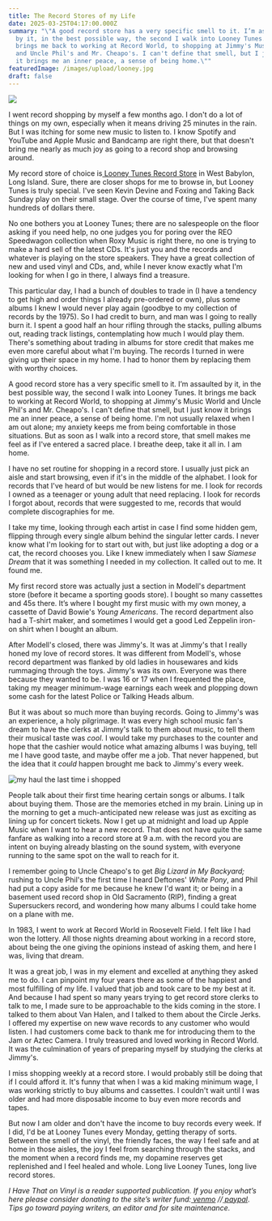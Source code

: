 ```yaml
---
title: The Record Stores of my Life
date: 2025-03-25T04:17:00.000Z
summary: "\"A good record store has a very specific smell to it. I’m assaulted
  by it, in the best possible way, the second I walk into Looney Tunes. It
  brings me back to working at Record World, to shopping at Jimmy's Music World
  and Uncle Phil's and Mr. Cheapo's. I can't define that smell, but I just know
  it brings me an inner peace, a sense of being home.\""
featuredImage: /images/upload/looney.jpg
draft: false
---
```

![](/images/upload/looney.jpg)

I went record shopping by myself a few months ago. I don't do a lot of things on my own, especially when it means driving 25 minutes in the rain. But I was itching for some new music to listen to. I know Spotify and YouTube and Apple Music and Bandcamp are right there, but that doesn't bring me nearly as much joy as going to a record shop and browsing around.

My record store of choice is[ Looney Tunes Record Store](https://www.looneytuneslongisland.com/) in West Babylon, Long Island. Sure, there are closer shops for me to browse in, but Looney Tunes is truly special. I've seen Kevin Devine and Foxing and Taking Back Sunday play on their small stage. Over the course of time, I've spent many hundreds of dollars there. 

No one bothers you at Looney Tunes; there are no salespeople on the floor asking if you need help, no one judges you for poring over the REO Speedwagon collection when Roxy Music is right there, no one is trying to make a hard sell of the latest CDs. It's just you and the records and whatever is playing on the store speakers. They have a great collection of new and used vinyl and CDs, and, while I never know exactly what I'm looking for when I go in there, I always find a treasure.

This particular day, I had a bunch of doubles to trade in (I have a tendency to get high and order things I already pre-ordered or own), plus some albums I knew I would never play again (goodbye to my collection of records by the 1975). So I had credit to burn, and man was I going to really burn it. I spent a good half an hour rifling through the stacks, pulling albums out, reading track listings, contemplating how much I would play them. There's something about trading in albums for store credit that makes me even more careful about what I'm buying. The records I turned in were giving up their space in my home. I had to honor them by replacing them with worthy choices.

A good record store has a very specific smell to it. I’m assaulted by it, in the best possible way, the second I walk into Looney Tunes. It brings me back to working at Record World, to shopping at Jimmy's Music World and Uncle Phil's and Mr. Cheapo's. I can't define that smell, but I just know it brings me an inner peace, a sense of being home. I'm not usually relaxed when I am out alone; my anxiety keeps me from being comfortable in those situations. But as soon as I walk into a record store, that smell makes me feel as if I've entered a sacred place. I breathe deep, take it all in. I am home.

I have no set routine for shopping in a record store. I usually just pick an aisle and start browsing, even if it's in the middle of the alphabet. I look for records that I've heard of but would be new listens for me. I look for records I owned as a teenager or young adult that need replacing. I look for records I forgot about, records that were suggested to me, records that would complete discographies for me. 

I take my time, looking through each artist in case I find some hidden gem, flipping through every single album behind the singular letter cards. I never know what I'm looking for to start out with, but just like adopting a dog or a cat, the record chooses you. Like I knew immediately when I saw *Siamese Dream* that it was something I needed in my collection. It called out to me. It found me.

My first record store was actually just a section in Modell's department store (before it became a sporting goods store). I bought so many cassettes and 45s there. It’s where I bought my first music with my own money, a cassette of David Bowie's *Young Americans*. The record department also had a T-shirt maker, and sometimes I would get a good Led Zeppelin iron-on shirt when I bought an album. 

After Modell's closed, there was Jimmy's. It was at Jimmy's that I really honed my love of record stores. It was different from Modell's, whose record department was flanked by old ladies in housewares and kids rummaging through the toys. Jimmy's was its own. Everyone was there because they wanted to be. I was 16 or 17 when I frequented the place, taking my meager minimum-wage earnings each week and plopping down some cash for the latest Police or Talking Heads album. 

But it was about so much more than buying records. Going to Jimmy's was an experience, a holy pilgrimage. It was every high school music fan's dream to have the clerks at Jimmy's talk to them about music, to tell them their musical taste was *cool*. I would take my purchases to the counter and hope that the cashier would notice what amazing albums I was buying, tell me I have good taste, and maybe offer me a job. That never happened, but the idea that it *could* happen brought me back to Jimmy's every week.

![my haul the last time i shopped](/images/upload/haul.jpg "my haul the last time i shopped")

People talk about their first time hearing certain songs or albums. I talk about buying them. Those are the memories etched in my brain. Lining up in the morning to get a much-anticipated new release was just as exciting as lining up for concert tickets. Now I get up at midnight and load up Apple Music when I want to hear a new record. That does not have quite the same fanfare as walking into a record store at 9 a.m. with the record you are intent on buying already blasting on the sound system, with everyone running to the same spot on the wall to reach for it. 

I remember going to Uncle Cheapo's to get *Big Lizard in My Backyard;* rushing to Uncle Phil's the first time I heard Deftones' *White Pony*, and Phil had put a copy aside for me because he knew I'd want it; or being in a basement used record shop in Old Sacramento (RIP), finding a great Supersuckers record, and wondering how many albums I could take home on a plane with me.

In 1983, I went to work at Record World in Roosevelt Field. I felt like I had won the lottery. All those nights dreaming about working in a record store, about being the one giving the opinions instead of asking them, and here I was, living that dream. 

It was a great job, I was in my element and excelled at anything they asked me to do. I can pinpoint my four years there as some of the happiest and most fulfilling of my life. I valued that job and took care to be my best at it. And because I had spent so many years trying to get record store clerks to talk to me, I made sure to be approachable to the kids coming in the store. I talked to them about Van Halen, and I talked to them about the Circle Jerks. I offered my expertise on new wave records to any customer who would listen. I had customers come back to thank me for introducing them to the Jam or Aztec Camera. I truly treasured and loved working in Record World. It was the culmination of years of preparing myself by studying the clerks at Jimmy's.

I miss shopping weekly at a record store. I would probably still be doing that if I could afford it. It's funny that when I was a kid making minimum wage, I was working strictly to buy albums and cassettes. I couldn't wait until I was older and had more disposable income to buy even more records and tapes. 

But now I am older and don't have the income to buy records every week. If I did, I'd be at Looney Tunes every Monday, getting therapy of sorts. Between the smell of the vinyl, the friendly faces, the way I feel safe and at home in those aisles, the joy I feel from searching through the stacks, and the moment when a record finds me, my dopamine reserves get replenished and I feel healed and whole. Long live Looney Tunes, long live record stores.

*I Have That on Vinyl is a reader supported publication. If you enjoy what’s here please consider donating to the site’s writer fund:[ venmo](https://account.venmo.com/u/Michele-Catalano2659) //[ paypal](https://www.paypal.com/paypalme/goingitaloneny?country.x=US&locale.x=en_US)*. *Tips go toward paying writers, an editor and for site maintenance.*
